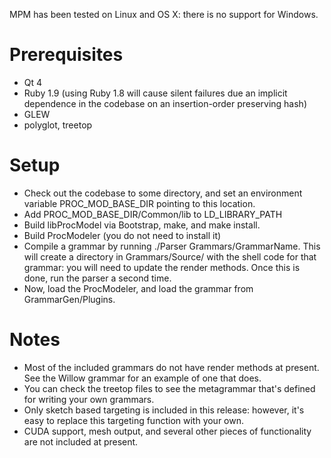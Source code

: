 MPM has been tested on Linux and OS X: there is no support for Windows.

# Prerequisites #

  * Qt 4
  * Ruby 1.9 (using Ruby 1.8 will cause silent failures due an implicit dependence in the codebase on an insertion-order preserving hash)
  * GLEW
  * polyglot, treetop

# Setup #
  * Check out the codebase to some directory, and set an environment variable PROC\_MOD\_BASE\_DIR pointing to this location.
  * Add PROC\_MOD\_BASE\_DIR/Common/lib to LD\_LIBRARY\_PATH
  * Build libProcModel via Bootstrap, make, and make install.
  * Build ProcModeler (you do not need to install it)
  * Compile a grammar by running ./Parser Grammars/GrammarName.  This will create a directory in Grammars/Source/ with the shell code for that grammar: you will need to update the render methods.  Once this is done, run the parser a second time.
  * Now, load the ProcModeler, and load the grammar from GrammarGen/Plugins.

# Notes #
  * Most of the included grammars do not have render methods at present.  See the Willow grammar for an example of one that does.
  * You can check the treetop files to see the metagrammar that's defined for writing your own grammars.
  * Only sketch based targeting is included in this release: however, it's easy to replace this targeting function with your own.
  * CUDA support, mesh output, and several other pieces of functionality are not included at present.